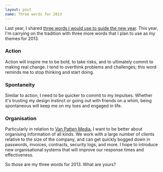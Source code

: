 ```yaml
---
layout: post
name: Three words for 2013
---
```


Last year, I shared [three words I would use to guide the new year](http://www.chrisvanpatten.com/blog/2012/01/3words2012/). This year, I'm carrying on the tradition with three more words that I plan to use as my themes for 2013.

### Action
Action will inspire me to be bold, to take risks, and to ultimately commit to making real change. I tend to overthink problems and challenges; this word reminds me to stop thinking and start doing.

### Spontaneity
Similar to action, I need to be quicker to commit to my impulses. Whether it's trusting my design instinct or going out with friends on a whim, being spontaneous will keep me on my toes and engaged in life.

### Organisation
Particularly in relation to [Van Patten Media](http://www.vanpattenmedia.com/), I want to be better about organising information of all kinds. We work with a large number of clients relative to the size of the company, and can get quickly bogged down in passwords, invoices, contracts, security logs, and more. I hope to introduce new organisational systems that will improve our response times and effectiveness.

So those are my three words for 2013. What are yours?
